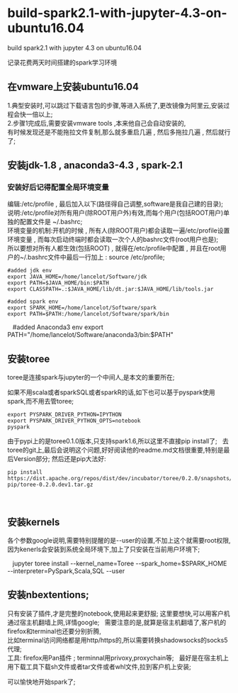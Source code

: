 # build-spark2.1-with-jupyter-4.3-on-ubuntu16.04
build spark2.1 with jupyter 4.3 on ubuntu16.04

记录花费两天时间搭建的spark学习环境

## 在vmware上安装ubuntu16.04 
1.典型安装时,可以跳过下载语言包的步骤,等进入系统了,更改镜像为阿里云,安装过程会快一倍以上;  
2.步骤1完成后,需要安装vmware tools ,本来他自己会自动安装的,  
有时候发现还是不能拖拉文件复制,那么就多重启几遍 , 然后多拖拉几遍 , 然后就行了;

## 安装jdk-1.8 , anaconda3-4.3 , spark-2.1
### 安装好后记得配置全局环境变量
编辑:/etc/profile , 最后加入以下(路径得自己调整,software是我自己建的目录);  
说明:/etc/profile对所有用户(除ROOT用户外)有效,而每个用户(包括ROOT用户)单独的配置文件是 ~/.bashrc;  
环境变量的机制:开机的时候 , 所有人(除ROOT用户)都会读取一遍/etc/profile设置环境变量 , 而每次启动终端时都会读取一次个人的bashrc文件(root用户也是);  
所以要想对所有人都生效(包括ROOT) , 就得在/etc/profile中配置 , 并且在root用户的~/.bashrc文件中最后一行加上 : source /etc/profile;  

    #added jdk env
    export JAVA_HOME=/home/lancelot/Software/jdk
    export PATH=$JAVA_HOME/bin:$PATH 
    export CLASSPATH=.:$JAVA_HOME/lib/dt.jar:$JAVA_HOME/lib/tools.jar 

    #added spark env
    export SPARK_HOME=/home/lancelot/Software/spark
    export PATH=$PATH:/home/lancelot/Software/spark/bin

    #added Anaconda3 env
    export PATH="/home/lancelot/Software/anaconda3/bin:$PATH"

## 安装toree
toree是连接spark与jupyter的一个中间人,是本文的重要所在;  

如果不用scala或者sparkSQL或者sparkR的话,如下也可以基于pyspark使用spark,而不用去管toree;   

    export PYSPARK_DRIVER_PYTHON=IPYTHON
    export PYSPARK_DRIVER_PYTHON_OPTS=notebook
    pyspark
    
由于pypi上的是toree0.1.0版本,只支持spark1.6,所以这里不直接pip install了;  
去toree的git上,最后会说明这个问题,好好阅读他的readme.md文档很重要,特别是最后Version部分;
然后还是pip大法好:  

    pip install https://dist.apache.org/repos/dist/dev/incubator/toree/0.2.0/snapshots/dev1/toree-pip/toree-0.2.0.dev1.tar.gz
    
## 安装kernels
各个参数google说明,需要特别提醒的是--user的设置,不加上这个就需要root权限,因为kenerls会安装到系统全局环境下,加上了只安装在当前用户环境下;

    jupyter toree install --kernel_name=Toree --spark_home=$SPARK_HOME --interpreter=PySpark,Scala,SQL --user

## 安装nbextentions;
只有安装了插件,才是完整的notebook,使用起来更舒服;
这里要想快,可以用客户机通过宿主机翻墙上网,详情google;  
需要注意的是,就算是宿主机翻墙了,客户机的firefox和terminal也还要分别折腾,  
比如terminal访问网络都是用http/https的,所以需要转换shadowsocks的socks5代理;  
工具: firefox用Pan插件 ; terminnal用privoxy,proxychain等;  
最好是在宿主机上用下载工具下载sh文件或者tar文件或者whl文件,拉到客户机上安装;


可以愉快地开始spark了;

